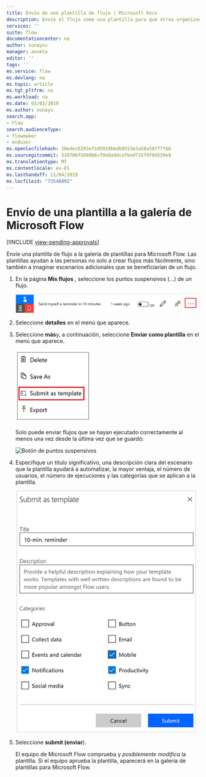 ```yaml
---
title: Envío de una plantilla de flujo | Microsoft Docs
description: Envíe el flujo como una plantilla para que otras organizaciones puedan encontrarlo en la galería de plantillas y usar el flujo que ha creado.
services: ''
suite: flow
documentationcenter: na
author: sunaysv
manager: anneta
editor: ''
tags: ''
ms.service: flow
ms.devlang: na
ms.topic: article
ms.tgt_pltfrm: na
ms.workload: na
ms.date: 03/02/2019
ms.author: sunayv
search.app:
- Flow
search.audienceType:
- flowmaker
- enduser
ms.openlocfilehash: 20edec6203ef1d5919bbdb9553e3a58a587f7f66
ms.sourcegitcommit: 510706f5699b6cf9dda9dcafbed715f9f6d559e8
ms.translationtype: MT
ms.contentlocale: es-ES
ms.lasthandoff: 11/04/2019
ms.locfileid: "73548892"
---
```

# <a name="submit-a-template-to-the-microsoft-flow-gallery"></a>Envío de una plantilla a la galería de Microsoft Flow
[!INCLUDE [view-pending-approvals](includes/cc-rebrand.md)]

Envíe una plantilla de flujo a la galería de plantillas para Microsoft Flow. Las plantillas ayudan a las personas no solo a crear flujos más fácilmente, sino también a imaginar escenarios adicionales que se beneficiarían de un flujo.

1. En la página **Mis flujos** , seleccione los puntos suspensivos (...) de un flujo.

    ![Botón de puntos suspensivos](./media/publish-a-template/ellipsis-button.png)
1. Seleccione **detalles** en el menú que aparece.
1. Seleccione **más**y, a continuación, seleccione **Enviar como plantilla** en el menú que aparece.

    ![Menú contextual](./media/publish-a-template/context-menu.png)

   Solo puede enviar flujos que se hayan ejecutado correctamente al menos una vez desde la última vez que se guardó:

     ![Botón de puntos suspensivos](./media/publish-a-template/need-successful-run-warning.png)
1. Especifique un título significativo, una descripción clara del escenario que la plantilla ayudará a automatizar, la mayor ventaja, el número de usuarios, el número de ejecuciones y las categorías que se aplican a la plantilla.

    ![Opciones de plantilla](./media/publish-a-template/template-options.png)
1. Seleccione **submit (enviar**).

     El equipo de Microsoft Flow comprueba y *posiblemente modifica* la plantilla. Si el equipo aprueba la plantilla, aparecerá en la galería de plantillas para Microsoft Flow.
